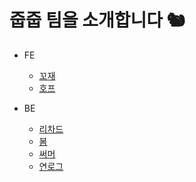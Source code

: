 # 줍줍 팀을 소개합니다 🐿

- FE
  - [꼬재](https://github.com/kkojae91)
  - [호프](https://github.com/moonheekim0118)

- BE
  - [리차드](https://github.com/HJ-Rich)
  - [봄](https://github.com/JangBomi)
  - [써머](https://github.com/hyewoncc)
  - [연로그](https://github.com/yeon-06)
  
